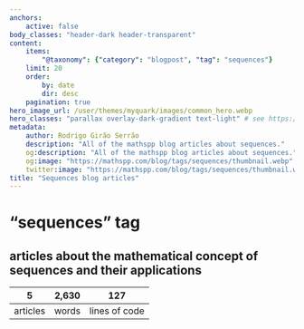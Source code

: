 ```yaml
---
anchors:
    active: false
body_classes: "header-dark header-transparent"
content:
    items:
        "@taxonomy": {"category": "blogpost", "tag": "sequences"}
    limit: 20
    order:
        by: date
        dir: desc
    pagination: true
hero_image_url: /user/themes/myquark/images/common_hero.webp
hero_classes: "parallax overlay-dark-gradient text-light" # see https://demo.getgrav.org/blog-skeleton/blog/hero-classes
metadata:
    author: Rodrigo Girão Serrão
    description: "All of the mathspp blog articles about sequences."
    og:description: "All of the mathspp blog articles about sequences."
    og:image: "https://mathspp.com/blog/tags/sequences/thumbnail.webp"
    twitter:image: "https://mathspp.com/blog/tags/sequences/thumbnail.webp"
title: "Sequences blog articles"
---
```


# “sequences” tag


## articles about the mathematical concept of sequences and their applications



<table class="stats-table">
    <thead>
        <tr>
            <th style="text-align: center;">5</th>
            <th style="text-align: center;">2,630</th>
            <th style="text-align: center;">127</th>
        </tr>
    </thead>
    <tbody>
        <tr>
            <td style="text-align: center;">articles</td>
            <td style="text-align: center;">words</td>
            <td style="text-align: center;">lines of code</td>
        </tr>
    </tbody>
</table>